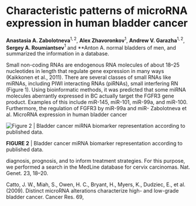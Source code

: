 
# Characteristic patterns of microRNA expression in human bladder cancer

**Anastasia A. Zabolotneva**${}^{1,2}$, **Alex Zhavoronkov**${}^{1}$, **Andrew V. Garazha**${}^{1,2}$, **Sergey A. Roumiantsev**${}^{1}$ and **Anton A.
normal bladders of men, and summarized the information in a database.

Small non-coding RNAs are endogenous RNA molecules of about 18–25 nucleotides in length that regulate gene expression in many ways (Kaikkonen et al., 2011). There are several classes of small RNAs like miRNAs, including PIWI interacting RNAs (piRNAs), small interfering RN
(Figure 1). Using bioinformatic methods, it was predicted that some miRNA molecules aberrantly expressed in BC actually target the FGFR3 gene product. Examples of this include miR-145, miR-101, miR-99a, and miR-100. Furthermore, the regulation of FGFR3 by miR-99a and miR-
Zabolotneva et al.                                                                 MicroRNA expression in human bladder cancer

![Figure 2](#fig2) | Bladder cancer miRNA biomarker representation according to published data.

**FIGURE 2** | Bladder cancer miRNA biomarker representation according to published data.

diagnosis, prognosis, and to inform treatment strategies. For this purpose, we performed a search in the MedLine database for
cervix carcinomas. Nat. Genet. 23, 18–20.

Catto, J. W., Miah, S., Owen, H. C., Bryant, H., Myers, K., Dudziec, E., et al. (2009). Distinct microRNA alterations characterize high- and low-grade bladder cancer. Cancer Res. 69, 